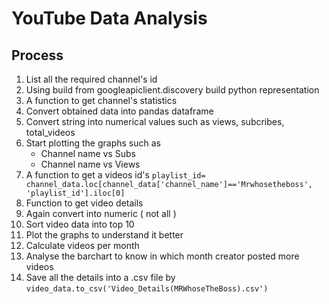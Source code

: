 # YouTube Data Analysis

## Process
1. List all the required channel's id 
2. Using build from googleapiclient.discovery build python representation 
3. A function to get channel's statistics
4. Convert obtained data into pandas dataframe
5. Convert string into numerical values such as views, subcribes, total_videos 
6. Start plotting the graphs such as
    - Channel name vs Subs
    - Channel name vs Views
7. A function to get a videos id's 
```playlist_id= channel_data.loc[channel_data['channel_name']=='Mrwhosetheboss', 'playlist_id'].iloc[0]```
8. Function to get video details
9. Again convert into numeric ( not all )
10. Sort video data into top 10
11. Plot the graphs to understand it better
12. Calculate videos per month
13. Analyse the barchart to know in which month creator posted more videos
14. Save all the details into a .csv file by ```video_data.to_csv('Video_Details(MRWhoseTheBoss).csv')```
